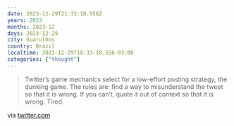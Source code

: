 ```yaml
---
date: 2023-12-29T21:33:18.556Z
years: 2023
months: 2023-12
days: 2023-12-29
city: Guarulhos
country: Brazil
localtime: 2023-12-29T18:33:18.556-03:00
categories: ["thought"]
---
```

> Twitter’s game mechanics select for a low-effort posting strategy, the dunking game. The rules are: find a way to misunderstand the tweet so that it is wrong. If you can’t, quote it out of context so that it is wrong. Tired.

via [twitter.com](https://twitter.com/gordonbrander/status/1740025698427748363)
